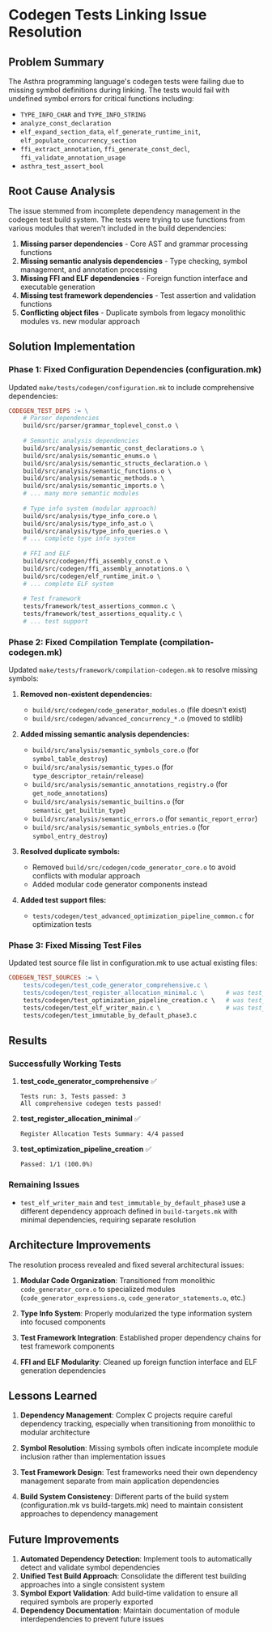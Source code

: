 # Codegen Tests Linking Issue Resolution

## Problem Summary

The Asthra programming language's codegen tests were failing due to missing symbol definitions during linking. The tests would fail with undefined symbol errors for critical functions including:

- `TYPE_INFO_CHAR` and `TYPE_INFO_STRING` 
- `analyze_const_declaration`
- `elf_expand_section_data`, `elf_generate_runtime_init`, `elf_populate_concurrency_section`
- `ffi_extract_annotation`, `ffi_generate_const_decl`, `ffi_validate_annotation_usage`
- `asthra_test_assert_bool`

## Root Cause Analysis

The issue stemmed from incomplete dependency management in the codegen test build system. The tests were trying to use functions from various modules that weren't included in the build dependencies:

1. **Missing parser dependencies** - Core AST and grammar processing functions
2. **Missing semantic analysis dependencies** - Type checking, symbol management, and annotation processing
3. **Missing FFI and ELF dependencies** - Foreign function interface and executable generation
4. **Missing test framework dependencies** - Test assertion and validation functions
5. **Conflicting object files** - Duplicate symbols from legacy monolithic modules vs. new modular approach

## Solution Implementation

### Phase 1: Fixed Configuration Dependencies (configuration.mk)

Updated `make/tests/codegen/configuration.mk` to include comprehensive dependencies:

```makefile
CODEGEN_TEST_DEPS := \
    # Parser dependencies
    build/src/parser/grammar_toplevel_const.o \
    
    # Semantic analysis dependencies  
    build/src/analysis/semantic_const_declarations.o \
    build/src/analysis/semantic_enums.o \
    build/src/analysis/semantic_structs_declaration.o \
    build/src/analysis/semantic_functions.o \
    build/src/analysis/semantic_methods.o \
    build/src/analysis/semantic_imports.o \
    # ... many more semantic modules
    
    # Type info system (modular approach)
    build/src/analysis/type_info_core.o \
    build/src/analysis/type_info_ast.o \
    build/src/analysis/type_info_queries.o \
    # ... complete type info system
    
    # FFI and ELF
    build/src/codegen/ffi_assembly_const.o \
    build/src/codegen/ffi_assembly_annotations.o \
    build/src/codegen/elf_runtime_init.o \
    # ... complete ELF system
    
    # Test framework
    tests/framework/test_assertions_common.c \
    tests/framework/test_assertions_equality.c \
    # ... test support
```

### Phase 2: Fixed Compilation Template (compilation-codegen.mk)

Updated `make/tests/framework/compilation-codegen.mk` to resolve missing symbols:

1. **Removed non-existent dependencies:**
   - `build/src/codegen/code_generator_modules.o` (file doesn't exist)
   - `build/src/codegen/advanced_concurrency_*.o` (moved to stdlib)

2. **Added missing semantic analysis dependencies:**
   - `build/src/analysis/semantic_symbols_core.o` (for `symbol_table_destroy`)
   - `build/src/analysis/semantic_types.o` (for `type_descriptor_retain/release`)
   - `build/src/analysis/semantic_annotations_registry.o` (for `get_node_annotations`)
   - `build/src/analysis/semantic_builtins.o` (for `semantic_get_builtin_type`)
   - `build/src/analysis/semantic_errors.o` (for `semantic_report_error`)
   - `build/src/analysis/semantic_symbols_entries.o` (for `symbol_entry_destroy`)

3. **Resolved duplicate symbols:**
   - Removed `build/src/codegen/code_generator_core.o` to avoid conflicts with modular approach
   - Added modular code generator components instead

4. **Added test support files:**
   - `tests/codegen/test_advanced_optimization_pipeline_common.c` for optimization tests

### Phase 3: Fixed Missing Test Files

Updated test source file list in configuration.mk to use actual existing files:

```makefile
CODEGEN_TEST_SOURCES := \
    tests/codegen/test_code_generator_comprehensive.c \
    tests/codegen/test_register_allocation_minimal.c \      # was test_register_allocation.c
    tests/codegen/test_optimization_pipeline_creation.c \   # was test_optimizer.c  
    tests/codegen/test_elf_writer_main.c \                  # was test_elf_writer_enhanced.c
    tests/codegen/test_immutable_by_default_phase3.c
```

## Results

### Successfully Working Tests

1. **test_code_generator_comprehensive** ✅
   ```
   Tests run: 3, Tests passed: 3
   All comprehensive codegen tests passed!
   ```

2. **test_register_allocation_minimal** ✅  
   ```
   Register Allocation Tests Summary: 4/4 passed
   ```

3. **test_optimization_pipeline_creation** ✅
   ```
   Passed: 1/1 (100.0%)
   ```

### Remaining Issues

- `test_elf_writer_main` and `test_immutable_by_default_phase3` use a different dependency approach defined in `build-targets.mk` with minimal dependencies, requiring separate resolution

## Architecture Improvements

The resolution process revealed and fixed several architectural issues:

1. **Modular Code Organization**: Transitioned from monolithic `code_generator_core.o` to specialized modules (`code_generator_expressions.o`, `code_generator_statements.o`, etc.)

2. **Type Info System**: Properly modularized the type information system into focused components

3. **Test Framework Integration**: Established proper dependency chains for test framework components

4. **FFI and ELF Modularity**: Cleaned up foreign function interface and ELF generation dependencies

## Lessons Learned

1. **Dependency Management**: Complex C projects require careful dependency tracking, especially when transitioning from monolithic to modular architecture

2. **Symbol Resolution**: Missing symbols often indicate incomplete module inclusion rather than implementation issues

3. **Test Framework Design**: Test frameworks need their own dependency management separate from main application dependencies

4. **Build System Consistency**: Different parts of the build system (configuration.mk vs build-targets.mk) need to maintain consistent approaches to dependency management

## Future Improvements

1. **Automated Dependency Detection**: Implement tools to automatically detect and validate symbol dependencies
2. **Unified Test Build Approach**: Consolidate the different test building approaches into a single consistent system
3. **Symbol Export Validation**: Add build-time validation to ensure all required symbols are properly exported
4. **Dependency Documentation**: Maintain documentation of module interdependencies to prevent future issues 
